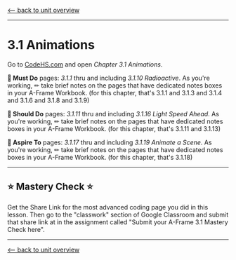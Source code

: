 

[<-- back to unit overview](README.md)

---

# 3.1 Animations


Go to [CodeHS.com](https://www.codehs.com) and open _Chapter 3.1 Animations_.

__🍎 Must Do__ pages: _3.1.1_ thru and including _3.1.10 Radioactive_. As you're working, ✏ take brief notes on the pages that have dedicated notes boxes in your A-Frame Workbook. (for this chapter, that's 3.1.1 and 3.1.3 and 3.1.4 and 3.1.6 and 3.1.8 and 3.1.9)

__🥳 Should Do__ pages: _3.1.11_ thru and including _3.1.16 Light Speed Ahead_. As you're working, ✏ take brief notes on the pages that have dedicated notes boxes in your A-Frame Workbook. (for this chapter, that's 3.1.11 and 3.1.13)

__🤯 Aspire To__ pages: _3.1.17_ thru and including _3.1.19 Animate a Scene_. As you're working, ✏ take brief notes on the pages that have dedicated notes boxes in your A-Frame Workbook. (for this chapter, that's 3.1.18)


---

## ⭐ Mastery Check ⭐
Get the Share Link for the most advanced coding page you did in this lesson. Then go to the "classwork" section of Google Classroom and submit that share link at in the assignment called "Submit your A-Frame 3.1 Mastery Check here".

---
[<-- back to unit overview](README.md)
